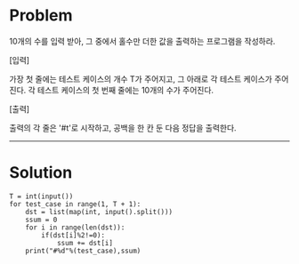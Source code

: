 # Problem

10개의 수를 입력 받아, 그 중에서 홀수만 더한 값을 출력하는 프로그램을 작성하라.

[입력]

가장 첫 줄에는 테스트 케이스의 개수 T가 주어지고, 그 아래로 각 테스트 케이스가 주어진다.
각 테스트 케이스의 첫 번째 줄에는 10개의 수가 주어진다.

[출력]

출력의 각 줄은 '#t'로 시작하고, 공백을 한 칸 둔 다음 정답을 출력한다.

----------------------------------------------
# Solution
```
T = int(input())
for test_case in range(1, T + 1):
    dst = list(map(int, input().split()))
    ssum = 0
    for i in range(len(dst)):
        if(dst[i]%2!=0):
            ssum += dst[i]
    print("#%d"%(test_case),ssum)
 ```
